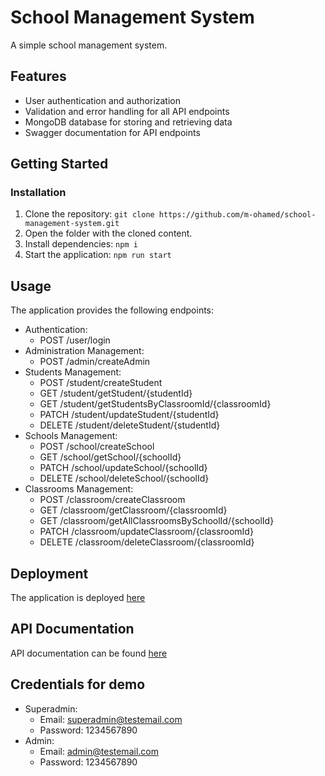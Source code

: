 # School Management System

A simple school management system.

## Features

* User authentication and authorization
* Validation and error handling for all API endpoints
* MongoDB database for storing and retrieving data
* Swagger documentation for API endpoints

## Getting Started

### Installation

1. Clone the repository: `git clone https://github.com/m-ohamed/school-management-system.git`
2. Open the folder with the cloned content.
3. Install dependencies: `npm i`
4. Start the application: `npm run start`

## Usage

The application provides the following endpoints:

* Authentication:
    + POST /user/login
* Administration Management:
    + POST /admin/createAdmin
* Students Management:
    + POST /student/createStudent
    + GET /student/getStudent/{studentId}
    + GET /student/getStudentsByClassroomId/{classroomId}
    + PATCH /student/updateStudent/{studentId}
    + DELETE /student/deleteStudent/{studentId}
* Schools Management:
    + POST /school/createSchool
    + GET /school/getSchool/{schoolId}
    + PATCH /school/updateSchool/{schoolId}
    + DELETE /school/deleteSchool/{schoolId}
* Classrooms Management:
    + POST /classroom/createClassroom
    + GET /classroom/getClassroom/{classroomId}
    + GET /classroom/getAllClassroomsBySchoolId/{schoolId}
    + PATCH /classroom/updateClassroom/{classroomId}
    + DELETE /classroom/deleteClassroom/{classroomId}

## Deployment

The application is deployed [here](https://advanced-starfish-school-management-system-d42d6dc1.koyeb.app)

## API Documentation

API documentation can be found [here](https://advanced-starfish-school-management-system-d42d6dc1.koyeb.app/api-docs)

## Credentials for demo
* Superadmin:
  + Email: superadmin@testemail.com
  + Password: 1234567890
* Admin: 
  + Email: admin@testemail.com
  + Password: 1234567890